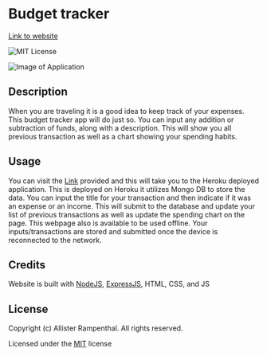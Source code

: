 # Budget tracker

[Link to website](https://allister-budget-tracker.herokuapp.com/)

![MIT License](https://img.shields.io/badge/License-MIT-green)

![Image of Application](https://i.imgur.com/Fl3OqQ9.png)

## Description 

When you are traveling it is a good idea to keep track of your expenses. This budget tracker app will do just so. You can input any addition or subtraction of funds, along with a description. This will show you all previous transaction as well as a chart showing your spending habits.

## Usage

You can visit the [Link](https://allister-budget-tracker.herokuapp.com/) provided and this will take you to the Heroku deployed application. This is deployed on Heroku it utilizes Mongo DB to store the data. You can input the title for your transaction and then indicate if it was an expense or an income. This will submit to the database and update your list of previous transactions as well as update the spending chart on the page. This webpage also is available to be used offline. Your inputs/transactions are stored and submitted once the device is reconnected to the network.

## Credits

Website is built with [NodeJS](https://nodejs.org/en/), [ExpressJS](https://expressjs.com/), HTML, CSS, and JS

## License

Copyright (c) Allister Rampenthal. All rights reserved.

Licensed under the [MIT](https://choosealicense.com/licenses/mit/) license
